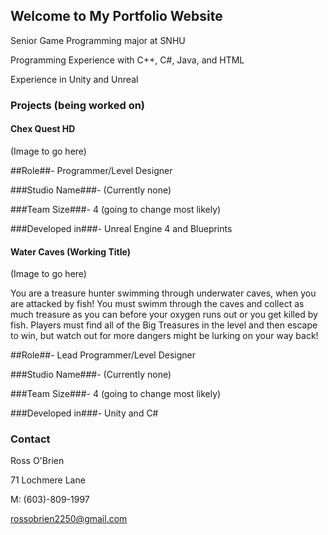 ## Welcome to My Portfolio Website

Senior Game Programming major at SNHU

Programming Experience with C++, C#, Java, and HTML

Experience in Unity and Unreal

### Projects (being worked on)
#### Chex Quest HD

(Image to go here)

##Role##- Programmer/Level Designer

###Studio Name###- (Currently none)

###Team Size###- 4 (going to change most likely)

###Developed in###- Unreal Engine 4 and Blueprints



#### Water Caves (Working Title)

(Image to go here)

You are a treasure hunter swimming through underwater caves, when you are attacked by fish! You must swimm through the caves and collect as much treasure as you can before your oxygen runs out or you get killed by fish. Players must find all of the Big Treasures in the level and then escape to win, but watch out for more dangers might be lurking on your way back!

##Role##- Lead Programmer/Level Designer

###Studio Name###- (Currently none)

###Team Size###- 4 (going to change most likely)

###Developed in###- Unity and C#


### Contact

Ross O'Brien

71 Lochmere Lane

M: (603)-809-1997

rossobrien2250@gmail.com
